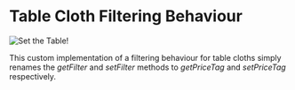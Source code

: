 # Table Cloth Filtering Behaviour

![Set the Table!](tag:create:table_cloths)

This custom implementation of a filtering behaviour for table cloths simply renames the *getFilter* and *setFilter* methods to *getPriceTag* and *setPriceTag* respectively.